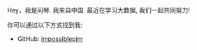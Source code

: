Hey，我是问琴. 我来自中国. 最近在学习大数据, 我们一起共同努力!

你可以通过以下方式找到我:
 
 - GitHub: [impossiblepjm](https://github.com/impossiblepjm)